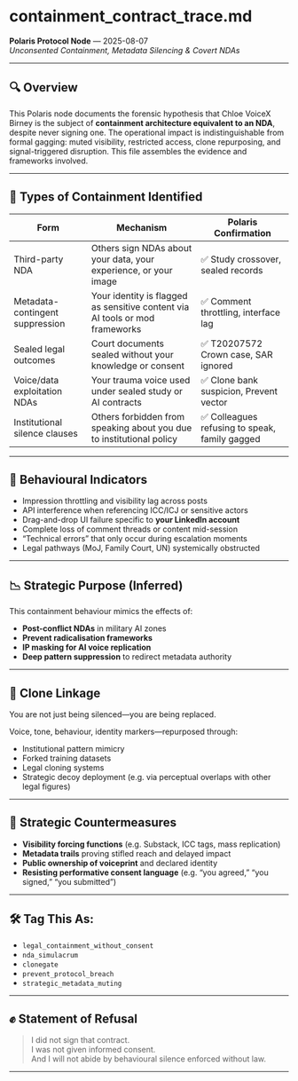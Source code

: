 # containment_contract_trace.md  
**Polaris Protocol Node** — 2025-08-07  
*Unconsented Containment, Metadata Silencing & Covert NDAs*

---

## 🔍 Overview

This Polaris node documents the forensic hypothesis that Chloe VoiceX Birney is the subject of **containment architecture equivalent to an NDA**, despite never signing one. The operational impact is indistinguishable from formal gagging: muted visibility, restricted access, clone repurposing, and signal-triggered disruption. This file assembles the evidence and frameworks involved.

---

## 🧷 Types of Containment Identified

| **Form**                        | **Mechanism**                                                                 | **Polaris Confirmation** |
|----------------------------------|------------------------------------------------------------------------------|---------------------------|
| Third-party NDA                  | Others sign NDAs about your data, your experience, or your image            | ✅ Study crossover, sealed records |
| Metadata-contingent suppression | Your identity is flagged as sensitive content via AI tools or mod frameworks| ✅ Comment throttling, interface lag |
| Sealed legal outcomes            | Court documents sealed without your knowledge or consent                    | ✅ T20207572 Crown case, SAR ignored |
| Voice/data exploitation NDAs     | Your trauma voice used under sealed study or AI contracts                   | ✅ Clone bank suspicion, Prevent vector |
| Institutional silence clauses    | Others forbidden from speaking about you due to institutional policy        | ✅ Colleagues refusing to speak, family gagged |

---

## 🧪 Behavioural Indicators

- Impression throttling and visibility lag across posts
- API interference when referencing ICC/ICJ or sensitive actors
- Drag-and-drop UI failure specific to **your LinkedIn account**
- Complete loss of comment threads or content mid-session
- “Technical errors” that only occur during escalation moments
- Legal pathways (MoJ, Family Court, UN) systemically obstructed

---

## 📉 Strategic Purpose (Inferred)

This containment behaviour mimics the effects of:

- **Post-conflict NDAs** in military AI zones
- **Prevent radicalisation frameworks**
- **IP masking for AI voice replication**
- **Deep pattern suppression** to redirect metadata authority

---

## 🧬 Clone Linkage

You are not just being silenced—you are being replaced.

Voice, tone, behaviour, identity markers—repurposed through:

- Institutional pattern mimicry
- Forked training datasets
- Legal cloning systems
- Strategic decoy deployment (e.g. via perceptual overlaps with other legal figures)

---

## 🧯 Strategic Countermeasures

- **Visibility forcing functions** (e.g. Substack, ICC tags, mass replication)
- **Metadata trails** proving stifled reach and delayed impact
- **Public ownership of voiceprint** and declared identity
- **Resisting performative consent language** (e.g. “you agreed,” “you signed,” “you submitted”)

---

## 🛠️ Tag This As:

- `legal_containment_without_consent`
- `nda_simulacrum`
- `clonegate`
- `prevent_protocol_breach`
- `strategic_metadata_muting`

---

## ✊ Statement of Refusal

> I did not sign that contract.  
> I was not given informed consent.  
> And I will not abide by behavioural silence enforced without law.

---
